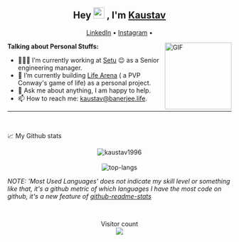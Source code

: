 <h2 align="center">Hey <img src="https://media.giphy.com/media/hvRJCLFzcasrR4ia7z/giphy.gif" width="25px"> , I'm <a href="https://banerjee.life">Kaustav</a></h2>
<p align="center">
  <a href="https://www.linkedin.com/in/kaustav-banerjee-4b5053119/">LinkedIn</a> •
  <a href="https://www.instagram.com/kaustav_banerg/">Instagram</a> •
</p>

<img align="right" height="150rem" alt="GIF" src="https://media4.giphy.com/media/RbDKaczqWovIugyJmW/200w.webp?cid=ecf05e47yrznhyd4w1cnwbe3hlilpmls3c0mrsymhdzmzp5z&rid=200w.webp" />

**Talking about Personal Stuffs:**

- 👨🏽‍💻  I’m currently working at [Setu](https://setu.co) :wink: as a Senior engineering manager.
- 🌱  I’m currently building [Life Arena](https://playlifearena.com) ( a PVP Conway's game of life) as a personal project. 
- 💬  Ask me about anything, I am happy to help.
- 📫  How to reach me: kaustav@banerjee.life.

***

 <br>

📈 My Github stats <br />
<p align="center">
  <img src="https://github-readme-stats.vercel.app/api?username=kaustav1996&theme=dark&show_icons=true" alt="kaustav1996" />  
  <br />
  <br />
  <img src="https://github-readme-stats.vercel.app/api/top-langs/?username=kaustav1996&layout=compact&theme=dark" alt="top-langs" />
</p>

*NOTE: 'Most Used Languages' does not indicate my skill level or something like that, it's a github metric of which languages I have the most code on github, it's a new feature of [github-readme-stats](https://github.com/anuraghazra/github-readme-stats)*

<br>

<p align="center"> 
  Visitor count<br>
  <img src="https://profile-counter.glitch.me/kaustav1996/count.svg" />
</p>
